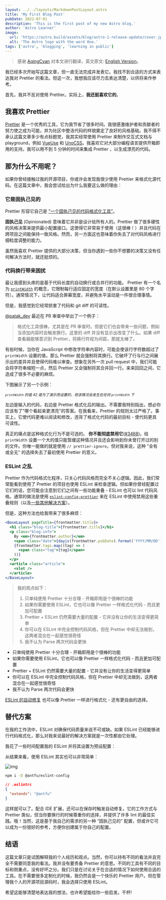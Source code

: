 ```yaml
---
layout: ../../layouts/MarkdownPostLayout.astro
title: 'My First Blog Post'
pubDate: 2022-07-01
description: 'This is the first post of my new Astro blog.'
author: 'Astro Learner'
image:
  url: 'https://astro.build/assets/blog/astro-1-release-update/cover.jpeg'
  alt: 'The Astro logo with the word One.'
tags: ['astro', 'blogging', 'learning in public']
---
```


> 感谢 [AqingCyan](https://github.com/AqingCyan) 对本文进行翻译，英文原文: [English Version](/posts/why-not-prettier)。

我已经多次开始写这篇文章，但一直无法完成并发表它。我找不到合适的方式来表达我对 Prettier 的看法。但这一次，我想我应该尽力去表达清楚，以供将来作参考。

首先，我并不反对使用 Prettier。实际上，**我还挺喜欢它的**。

## 我喜欢 Prettier

[Prettier](https://prettier.io/) 是一个优秀的工具，它为我节省了很多时间。我很感激维护者和贡献者的努力使之成为可能，并为社区中整洁代码的样貌奠定了良好的风格基础。我不得不承认这篇文章多少有点标题党，我其实经常使用 Prettier 来制作交互式文档与 playground，例如 [VueUse](https://github.com/vueuse/vueuse/blob/c7dd1a48471d0a8b4f2b5a567baa12c24504eaee/scripts/utils.ts#L36-L46) 和 [UnoCSS](https://github.com/unocss/unocss/blob/7c332f235aff2045addb60c2668331a3ccfd1359/packages/inspector/client/composables/usePrettify.ts)。我喜欢它对大部分编程语言提供开箱即用的支持。我可以用不到 5 分钟的时间来集成 Prettier ，以生成漂亮的代码。

## 那为什么不用呢？

如果你曾经接触过我的开源项目，你或许会发现我很少使用 Prettier 来格式化源代码。在这篇文章中，我会尝试给出为什么我要这么做的理由：

### 它是固执己见的

Prettier 形容它自己是 ["一个固执己见的代码格式化工具"](https://github.com/prettier/prettier)。

**固执己见** (Opinionated) 意味着它并非是设计给所有人的。Prettier 做了很多硬性的风格决策来提供最小配置接口。这使得它非常易于使用（这很棒！）并且代码在跨项目之间能保持一致风格。然而，另一方面这也意味着你失去了对代码风格进行细粒度调整的能力。

虽然我喜欢 Prettier 提供的大部分决策，但当你遇到一些你不想要的决策又没有任何解决方法时，就还挺烦的。

### 代码换行带来困扰

最让我感到头疼的是基于代码长度的自动换行或合并行的功能。 Prettier 有一个名为 [`printWidth`](https://prettier.io/docs/en/options.html#print-width) 的概念，它限制每行适应固定的宽度（在默认设置里是 80 个字符）。通常情况下，让代码适合屏幕宽度，并避免水平滚动是一件很合理事情。

但是，我感觉到它经常损害了代码和 git diff 的可读性。

[@patak_dev](https://twitter.com/patak_dev) 最近在 PR 审查中举出了一个例子：

> 格式化工具很棒，尤其是在 PR 审查时。但是它们也会带来一些问题，例如当添加内容时会触发换行。这里的 diff 并没有显示出改变了什么。如果 diff 查看器能够意识到 Prettier，将换行符视为间距，那就太棒了。

有些时候，当你在 JavaScript 中修改字符串内容时，可能会使该行字符数超过了 `printWidth` 设置的值，那么 Prettier 就会强制将其换行。它破坏了行与行之间展示出的差异并且使得代码难以审查。想象在另外一次 pull request 中，我们可能会将字符串缩短一点，然后 Prettier 又会强制将其合并回一行。来来回回之间，它造成了很多不必要的麻烦。

下图展示了另一个示例：

<sup><em>`printWidth` 的值 42 是为了演示而设置的，但该情况会发生在任何 `printWidth` 下</em></sup>

左边是输入的代码，右边是 Prettier 格式化后的输出。不需要我特别指出，想必你应该有了"哪个看起来更漂亮"的答案。在我看来，Prettier 的规则太过严格了。事实上，它使代码更难以阅读和修改，违背了格式化代码的最初目标 - 使代码更具可读性。

真正的痛点是这种格式化行为不是可选的。 **你不能彻底禁用它**([#3468](https://github.com/prettier/prettier/issues/3468))。给 `printWidth` 设置一个大的值只能暂缓这种情况并且还会影响到你未曾打开过的别的文件。你唯一能做的就是使用 `// prettier-ignore`，但对我来说，这种 "全有或全无" 的选择失去了最初使用 Prettier 的意义。

### ESLint 之乱

Prettier 作为代码格式化程序，只关心代码风格而完全不关心逻辑。因此，我们常常能看到使用了 Prettier 的项目也使用 ESLint 来检查逻辑。但如果你曾经配置过它们的话，您可能会注意到它们之间有一些功能重叠 - ESLint 也可以 lint 代码风格。通常的做法是使用 [`eslint-config-prettier`](https://github.com/prettier/eslint-config-prettier) 来在 ESLint 中使用禁用这些重叠规则（以及[一些其他解决方案](https://prettier.io/docs/en/integrating-with-linters.html)）。

但是，这种方法也给我带来了很多麻烦：

```jsx
<BaseLayout pageTitle={frontmatter.title}>
  <h1 class="blog-title">{frontmatter.title}</h1>
  <p class="blog-info">
    By <em>{frontmatter.author}</em>
    <span class="date">{dayjs(frontmatter.pubDate).format('YYYY/MM/DD')}</span>
    {frontmatter.tags.map((tag) => (
      <span class="tag">{tag}</span>
    ))}
  </p>
  <article class="article">
    <slot />
  </article>
</BaseLayout>
```

> 我的观点如下：
>
> 1. 只单纯使用 Prettier 十分合理 - 开箱即用是个很棒的功能
> 2. 如果你需要使用 ESLint，它也可以像 Prettier 一样格式化代码 - 而且更加可配置
> 3. Prettier + ESLint 仍然需要大量的配置 - 它并没有让你的生活变得更简单
> 4. 你可以在 ESLint 中完全控制代码风格，但在 Prettier 中却无法做到，这两者混合在一起感觉很奇怪
> 5. 我不认为 Parse 两次代码会更快

- 只单纯使用 Prettier 十分合理 - 开箱即用是个很棒的功能
- 如果你需要使用 ESLint，它也可以像 Prettier 一样格式化代码 - 而且更加可配置
- Prettier + ESLint 仍然需要大量的配置 - 它并没有让你的生活变得更简单
- 你可以在 ESLint 中完全控制代码风格，但在 Prettier 中却无法做到，这两者混合在一起感觉很奇怪
- 我不认为 Parse 两次代码会更快

[ESLint 的自动修复](https://developer.ibm.com/articles/auto-fix-and-format-your-javascript-with-eslint/) 也可以像 Prettier 一样进行格式化 - 还有更自由的选择。

## 替代方案

在我的工作流中，ESLint 对确保代码质量来说不可或缺。如果 ESLint 已经能够进行代码格式化，那么对我来说最好的解决方案就是一次性都由它处理。

我花了一些时间配置我的 ESLint 并将其设置为预设配置：

<GitHubLink repo="antfu/eslint-config" name="@antfu/eslint-config" />

从结果来看，使用 ESLint 其实也可以非常简单：

![img](https://antfu.me/images/a-paris-5.jpg)

```bash
npm i -D @antfu/eslint-config
```

```json
// .eslintrc
{
  "extends": "@antfu"
}
```

这样就可以了。配合 IDE 扩展，还可以在保存时触发自动修复。它的工作方式与 Prettier 类似，但当你要换行的时候尊重你的选择，并提供了许多 lint 的最佳实践。哦！当然，这是基于我自己的需求的另一种 “固执己见的” 配置，但或许它可以成为一份很好的参考，方便你创建属于你自己的配置。

## 结语

这篇文章只是试图解释我的个人经历和观点。当然，你可以持有不同的看法并且完全不需要同意我的看法。我并没有要责备 Prettier 的意思。不同的工具有不同的目标和侧重点，没有好坏之分。我们只是在讨论关于在合适的情况下如何使用合适的工具。在不需要很多定制化的时候，我仍然会是一个快乐的 Prettier 用户。但在管理我个人的开源项目源码时，我会选择只使用 ESLint。

希望这能够清楚地表达我的想法，也许希望能给你一些启发。干杯!
